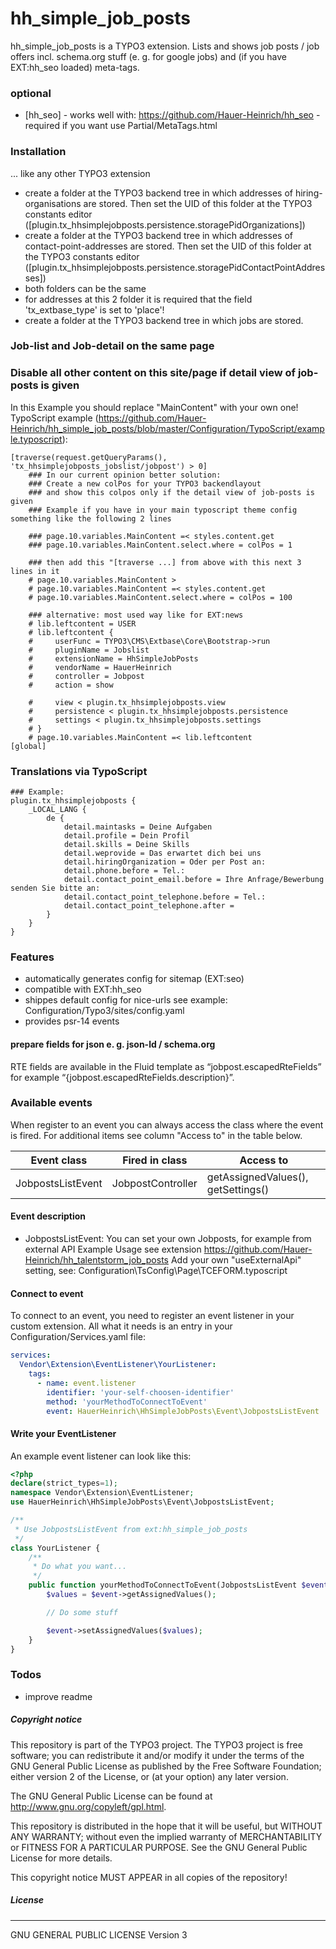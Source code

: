 # hh_simple_job_posts
hh_simple_job_posts is a TYPO3 extension.
Lists and shows job posts / job offers incl. schema.org stuff (e. g. for google jobs) and (if you have EXT:hh_seo loaded) meta-tags.

### optional

* [hh_seo] - works well with: https://github.com/Hauer-Heinrich/hh_seo - required if you want use Partial/MetaTags.html

### Installation
... like any other TYPO3 extension

- create a folder at the TYPO3 backend tree in which addresses of hiring-organisations are stored. Then set the UID of this folder at the TYPO3 constants editor ([plugin.tx_hhsimplejobposts.persistence.storagePidOrganizations])
- create a folder at the TYPO3 backend tree in which addresses of contact-point-addresses are stored. Then set the UID of this folder at the TYPO3 constants editor ([plugin.tx_hhsimplejobposts.persistence.storagePidContactPointAddresses])
- both folders can be the same
- for addresses at this 2 folder it is required that the field 'tx_extbase_type' is set to 'place'!
- create a folder at the TYPO3 backend tree in which jobs are stored.

### Job-list and Job-detail on the same page
### Disable all other content on this site/page if detail view of job-posts is given
In this Example you should replace "MainContent" with your own one!
TypoScript example (https://github.com/Hauer-Heinrich/hh_simple_job_posts/blob/master/Configuration/TypoScript/example.typoscript):
```
[traverse(request.getQueryParams(), 'tx_hhsimplejobposts_jobslist/jobpost') > 0]
    ### In our current opinion better solution:
    ### Create a new colPos for your TYPO3 backendlayout
    ### and show this colpos only if the detail view of job-posts is given
    ### Example if you have in your main typoscript theme config something like the following 2 lines

    ### page.10.variables.MainContent =< styles.content.get
    ### page.10.variables.MainContent.select.where = colPos = 1

    ### then add this "[traverse ...] from above with this next 3 lines in it
    # page.10.variables.MainContent >
    # page.10.variables.MainContent =< styles.content.get
    # page.10.variables.MainContent.select.where = colPos = 100

    ### alternative: most used way like for EXT:news
    # lib.leftcontent = USER
    # lib.leftcontent {
    #     userFunc = TYPO3\CMS\Extbase\Core\Bootstrap->run
    #     pluginName = Jobslist
    #     extensionName = HhSimpleJobPosts
    #     vendorName = HauerHeinrich
    #     controller = Jobpost
    #     action = show

    #     view < plugin.tx_hhsimplejobposts.view
    #     persistence < plugin.tx_hhsimplejobposts.persistence
    #     settings < plugin.tx_hhsimplejobposts.settings
    # }
    # page.10.variables.MainContent =< lib.leftcontent
[global]
```

### Translations via TypoScript
```
### Example:
plugin.tx_hhsimplejobposts {
    _LOCAL_LANG {
        de {
            detail.maintasks = Deine Aufgaben
            detail.profile = Dein Profil
            detail.skills = Deine Skills
            detail.weprovide = Das erwartet dich bei uns
            detail.hiringOrganization = Oder per Post an:
            detail.phone.before = Tel.:
            detail.contact_point_email.before = Ihre Anfrage/Bewerbung senden Sie bitte an:
            detail.contact_point_telephone.before = Tel.:
            detail.contact_point_telephone.after =
        }
    }
}
```

### Features
- automatically generates config for sitemap (EXT:seo)
- compatible with EXT:hh_seo
- shippes default config for nice-urls see example: Configuration/Typo3/sites/config.yaml
- provides psr-14 events

#### prepare fields for json e. g. json-ld / schema.org
RTE fields are available in the Fluid template as “jobpost.escapedRteFields” for example “{jobpost.escapedRteFields.description}”.

### Available events
When register to an event you can always access the class where the event is fired. For additional items see column "Access to" in the table below.

| Event class | Fired in class | Access to |
| ------------- | ------------- | ------------- |
| JobpostsListEvent | JobpostController | getAssignedValues(), getSettings() |

#### Event description
- JobpostsListEvent: You can set your own Jobposts, for example from external API
  Example Usage see extension https://github.com/Hauer-Heinrich/hh_talentstorm_job_posts
  Add your own "useExternalApi" setting, see: Configuration\TsConfig\Page\TCEFORM.typoscript

#### Connect to event
To connect to an event, you need to register an event listener in your custom extension. All what it needs is an entry in your Configuration/Services.yaml file:

```yaml
services:
  Vendor\Extension\EventListener\YourListener:
    tags:
      - name: event.listener
        identifier: 'your-self-choosen-identifier'
        method: 'yourMethodToConnectToEvent'
        event: HauerHeinrich\HhSimpleJobPosts\Event\JobpostsListEvent
```

#### Write your EventListener
An example event listener can look like this:

```php
<?php
declare(strict_types=1);
namespace Vendor\Extension\EventListener;
use HauerHeinrich\HhSimpleJobPosts\Event\JobpostsListEvent;

/**
 * Use JobpostsListEvent from ext:hh_simple_job_posts
 */
class YourListener {
    /**
     * Do what you want...
     */
    public function yourMethodToConnectToEvent(JobpostsListEvent $event): void {
        $values = $event->getAssignedValues();

        // Do some stuff

        $event->setAssignedValues($values);
    }
}
```

### Todos
- improve readme

##### Copyright notice

This repository is part of the TYPO3 project. The TYPO3 project is
free software; you can redistribute it and/or modify
it under the terms of the GNU General Public License as published by
the Free Software Foundation; either version 2 of the License, or
(at your option) any later version.

The GNU General Public License can be found at
http://www.gnu.org/copyleft/gpl.html.

This repository is distributed in the hope that it will be useful,
but WITHOUT ANY WARRANTY; without even the implied warranty of
MERCHANTABILITY or FITNESS FOR A PARTICULAR PURPOSE.  See the
GNU General Public License for more details.

This copyright notice MUST APPEAR in all copies of the repository!

##### License
----
GNU GENERAL PUBLIC LICENSE Version 3
